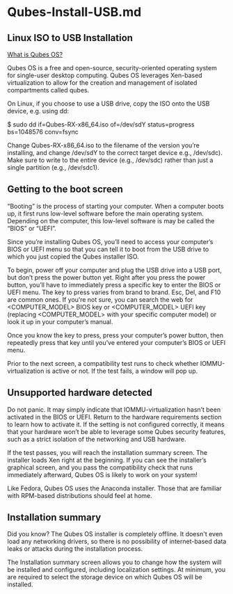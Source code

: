 # Qubes-Install-USB.md

## Linux ISO to USB Installation

[What is Qubes OS?](https://www.qubes-os.org/intro/)

Qubes OS is a free and open-source, security-oriented operating system for single-user desktop computing. 
Qubes OS leverages Xen-based virtualization to allow for the creation and management of isolated compartments called qubes.

On Linux, if you choose to use a USB drive, copy the ISO onto the USB device, e.g. using dd:

$ sudo dd if=Qubes-RX-x86_64.iso of=/dev/sdY status=progress bs=1048576 conv=fsync

Change Qubes-RX-x86_64.iso to the filename of the version you’re installing, and change 
/dev/sdY to the correct target device e.g., /dev/sdc). Make sure to write to the entire device 
(e.g., /dev/sdc) rather than just a single partition (e.g., /dev/sdc1).

## Getting to the boot screen

“Booting” is the process of starting your computer. When a computer boots up, 
it first runs low-level software before the main operating system. Depending on the computer, 
this low-level software is may be called the “BIOS” or “UEFI”.

Since you’re installing Qubes OS, you’ll need to access your computer’s 
BIOS or UEFI menu so that you can tell it to boot from the USB drive to which you just copied the Qubes installer ISO.

To begin, power off your computer and plug the USB drive into a USB port, but don’t press the power button yet. 
Right after you press the power button, you’ll have to immediately press a specific key to enter the BIOS or UEFI menu. 
The key to press varies from brand to brand. Esc, Del, and F10 are common ones. 
If you’re not sure, you can search the web for <COMPUTER_MODEL> BIOS key or <COMPUTER_MODEL> UEFI key 
(replacing <COMPUTER_MODEL> with your specific computer model) or look it up in your computer’s manual.

Once you know the key to press, press your computer’s power button, then repeatedly press that key 
until you’ve entered your computer’s BIOS or UEFI menu.

Prior to the next screen, a compatibility test runs to check whether IOMMU-virtualization is active or not. If the test fails, a window will pop up.

## Unsupported hardware detected

Do not panic. It may simply indicate that IOMMU-virtualization hasn’t been activated in the BIOS or UEFI. Return to the hardware requirements section to learn how to activate it. If the setting is not configured correctly, it means that your hardware won’t be able to leverage some Qubes security features, such as a strict isolation of the networking and USB hardware.

If the test passes, you will reach the installation summary screen. The installer loads Xen right at the beginning. If you can see the installer’s graphical screen, and you pass the compatibility check that runs immediately afterward, Qubes OS is likely to work on your system!

Like Fedora, Qubes OS uses the Anaconda installer. Those that are familiar with RPM-based distributions should feel at home.

## Installation summary

Did you know? The Qubes OS installer is completely offline. It doesn't even load any networking drivers, so there is no possibility of internet-based data leaks or attacks during the installation process.

The Installation summary screen allows you to change how the system will be installed and configured, including localization settings. At minimum, you are required to select the storage device on which Qubes OS will be installed.
